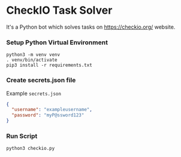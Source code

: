 # CheckIO Task Solver
It's a Python bot which solves tasks on https://checkio.org/ website.

### Setup Python Virtual Environment
```buildoutcfg
python3 -m venv venv
. venv/bin/activate
pip3 install -r requirements.txt
```

### Create secrets.json file
Example `secrets.json`
```json
{
  "username": "exampleusername",
  "password": "myP@ssword123"
}
```

### Run Script
```buildoutcfg
python3 checkio.py
```
